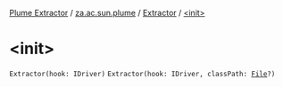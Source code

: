 [Plume Extractor](../../index.md) / [za.ac.sun.plume](../index.md) / [Extractor](index.md) / [&lt;init&gt;](-init-.md)

# &lt;init&gt;

`Extractor(hook: IDriver)`
`Extractor(hook: IDriver, classPath: `[`File`](https://docs.oracle.com/javase/8/docs/api/java/io/File.html)`?)`